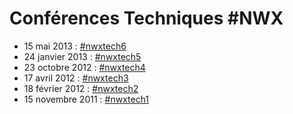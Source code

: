 # Conférences Techniques #NWX

 - 15 mai 2013 : [#nwxtech6](130515-nwxtech6.md)
 - 24 janvier 2013 : [#nwxtech5](130124-nwxtech5.md)
 - 23 octobre 2012 : [#nwxtech4](121023-nwxtech4.md)
 - 17 avril 2012 : [#nwxtech3](120417-nwxtech3.md)
 - 18 février 2012 : [#nwxtech2](120218-nwxtech2.md)
 - 15 novembre 2011 : [#nwxtech1](111115-nwxtech1.md)
